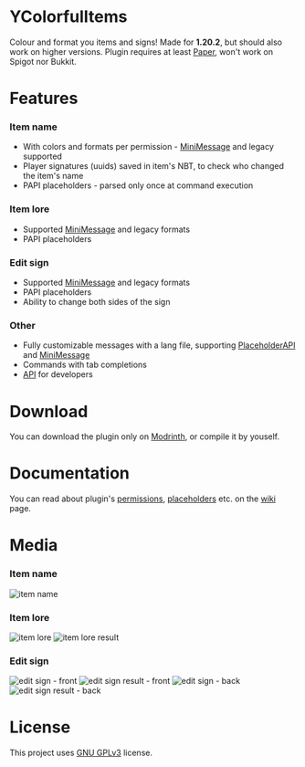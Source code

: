 # YColorfulItems
Colour and format you items and signs! Made for **1.20.2**, but should also work on higher versions.
Plugin requires at least [Paper](https://github.com/PaperMC/Paper), won't work on Spigot nor Bukkit.

# Features
### Item name
- With colors and formats per permission - [MiniMessage](https://docs.advntr.dev/minimessage/index.html) and legacy supported
- Player signatures (uuids) saved in item's NBT, to check who changed the item's name
- PAPI placeholders - parsed only once at command execution

### Item lore
- Supported [MiniMessage](https://docs.advntr.dev/minimessage/index.html) and legacy formats
- PAPI placeholders

### Edit sign
- Supported [MiniMessage](https://docs.advntr.dev/minimessage/index.html) and legacy formats
- PAPI placeholders
- Ability to change both sides of the sign

### Other
- Fully customizable messages with a lang file, supporting [PlaceholderAPI](https://github.com/PlaceholderAPI/PlaceholderAPI) and [MiniMessage](https://docs.advntr.dev/minimessage/index.html)
- Commands with tab completions
- [API](https://github.com/Ynfuien/YColorfulItems/wiki/4.-Developer-API) for developers

# Download
You can download the plugin only on [Modrinth](https://modrinth.com/plugin/ycolorfulitems), or compile it by youself.

# Documentation
You can read about plugin's [permissions](https://github.com/Ynfuien/YColorfulItems/wiki/2.-Permissions), [placeholders](https://github.com/Ynfuien/YColorfulItems/wiki/3.-Placeholders) etc. on the [wiki](https://github.com/Ynfuien/YColorfulItems/wiki) page.

# Media
### Item name
![item name](https://i.imgur.com/WhpHY5b.gif)
### Item lore
![item lore](https://i.imgur.com/tCk02wQ.gif)
![item lore result](https://i.imgur.com/USRStmp.png)
### Edit sign
![edit sign - front](https://i.imgur.com/WjczAF9.gif)
![edit sign result - front](https://i.imgur.com/HNz74CI.png)
![edit sign - back](https://i.imgur.com/W4z8BvY.gif)
![edit sign result - back](https://i.imgur.com/vtpfvqh.png)

# License
This project uses [GNU GPLv3](https://github.com/Ynfuien/YColorfulItems/main/blob/LICENSE) license.